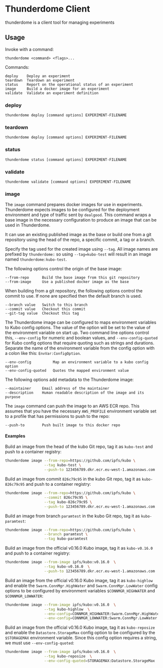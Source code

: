 # Thunderdome Client

thunderdome is a client tool for managing experiments

## Usage

Invoke with a command:

    thunderdome <command> <flags>...

Commands:

	deploy    Deploy an experiment
	teardown  Teardown an experiment
	status    Report on the operational status of an experiment
	image     Build a docker image for an experiment
	validate  Validate an experiment definition


### deploy

	thunderdome deploy [command options] EXPERIMENT-FILENAME

### teardown

	thunderdome deploy [command options] EXPERIMENT-FILENAME

### status

	thunderdome status [command options] EXPERIMENT-FILENAME

### validate

	thunderdome validate [command options] EXPERIMENT-FILENAME

### image

The `image` command prepares docker images for use in experiments. Thunderdome expects images to be configured for the deployment environment and type of traffic sent by `dealgood`. This command wraps a base image in the necessary configuration to produce an image that can be used in Thunderdome.

It can use an existing published image as the base or build one from a git repository using the head of the repo, a specific commit, a tag or a branch. 

Specify the tag used for the created image using `--tag`. All image names are prefixed by `thunderdome:` so using `--tag=kubo-test` will result in an image named `thunderdome:kubo-test`.

The following options control the origin of the base image:

	--from-repo      Build the base image from this git repository
	--from-image     Use a published docker image as the base 

When building from a git repository, the following options control the commit to use. If none are specified then the default branch is used.

	--branch value   Switch to this branch
	--commit value   Checkout this commit
	--git-tag value  Checkout this tag

The Thunderdome image can be configured to maps environment variables to Kubo config options. The value of the option will be set to the value of the environment variable on start up. Two command line options control this, `--env-config` for numeric and boolean values, and `--env-config-quoted` for Kubo config options that require quoting such as strings and durations. Separate the name of the environment variable from the config option with a colon like this: `EnvVar:ConfigOption`.

	--env-config          Map an environment variable to a kubo config option
	--env-config-quoted   Quotes the mapped environment value

The following options add metadata to the Thunderdome image: 

	--maintainer     Email address of the maintainer
	--description    Human readable description of the image and its purpose

The `image` command can push the image to an AWS ECR repo. This assumes that you have the necessary `AWS_PROFILE` environment variable set to a profile that has permissions to push to the repo:

    --push-to        Push built image to this docker repo

#### Examples

Build an image from the head of the kubo Git repo, tag it as `kubo-test` and push to a container registry:

```sh
thunderdome image --from-repo=https://github.com/ipfs/kubo \
                  --tag kubo-test \
                  --push-to 123456789.dkr.ecr.eu-west-1.amazonaws.com
```

Build an image from commit `826c79c95` in the kubo Git repo, tag it as `kubo-826c79c95` and push to a container registry:

```sh
thunderdome image --from-repo=https://github.com/ipfs/kubo \
                  --commit 826c79c95 \
                  --tag kubo-826c79c95 \
                  --push-to 123456789.dkr.ecr.eu-west-1.amazonaws.com
```

Build an image from branch `paramtest` in the kubo Git repo, tag it as `kubo-paramtest`:

```sh
thunderdome image --from-repo=https://github.com/ipfs/kubo \
                  --branch paramtest \
                  --tag kubo-paramtest
```

Build an image from the official v0.16.0 Kubo image, tag it as `kubo-v0.16.0` and push to a container registry:

```sh
thunderdome image --from-image ipfs/kubo:v0.16.0  \
                  --tag kubo-v0.16.0  \
                  --push-to 123456789.dkr.ecr.eu-west-1.amazonaws.com
```

Build an image from the official v0.16.0 Kubo image, tag it as `kubo-highlow` and enable the `Swarm.ConnMgr.HighWater` and `Swarm.ConnMgr.LowWater` config options to be configured by environment variables `$CONNMGR_HIGHWATER` and `$CONNMGR_LOWWATER`:

```sh
thunderdome image --from-image ipfs/kubo:v0.16.0  \
                  --tag kubo-highlow  \
                  --env-config=CONNMGR_HIGHWATER:Swarm.ConnMgr.HighWater \
                  --env-config=CONNMGR_LOWWATER:Swarm.ConnMgr.LowWater
```

Build an image from the official v0.16.0 Kubo image, tag it as `kubo-reposize` and enable the `Datastore.StorageMax` config option to be configured by the `$STORAGEMAX` environment variable. Since this config option requires a string, we must use `--env-config-quoted`:

```sh
thunderdome image --from-image ipfs/kubo:v0.16.0  \
                  --tag kubo-reposize  \
                  --env-config-quoted=STORAGEMAX:Datastore.StorageMax 
```
